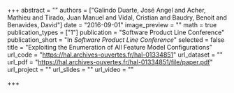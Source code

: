 +++
abstract = ""
authors = ["Galindo Duarte, José Angel and Acher, Mathieu and Tirado, Juan Manuel and Vidal, Cristian and Baudry, Benoit and Benavides, David"]
date = "2016-09-01"
image_preview = ""
math = true
publication_types = ["1"]
publication = "Software Product Line Conference"
publication_short = "In *Software Product Line Conference*"
selected = false
title = "Exploiting the Enumeration of All Feature Model Configurations"
url_code = "https://hal.archives-ouvertes.fr/hal-01334851"
url_dataset = ""
url_pdf = "https://hal.archives-ouvertes.fr/hal-01334851/file/paper.pdf"
url_project = ""
url_slides = ""
url_video = ""

+++
